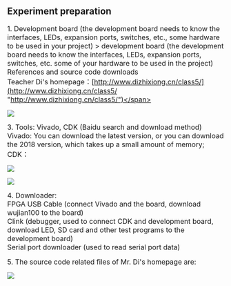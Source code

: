 ## Experiment preparation
<span style="font-size:16px;">1. Development board (the development board needs to know the interfaces, LEDs, expansion ports, switches, etc., some hardware to be used in your project) > development board (the development board needs to know the interfaces, LEDs, expansion ports, switches, etc. some of your hardware to be used in the project)</span><br>
<span style="font-size:16px;">References and source code downloads</span><br>
<span style="font-size:16px;">Teacher Di's homepage：[http://www.dizhixiong.cn/class5/](http://www.dizhixiong.cn/class5/ "http://www.dizhixiong.cn/class5/")</span><br>

![](https://rvboards.org/rvboards/dasdu8syrbgvtzvhfj12f4d5/images_dir/1657951914/1.png)

<span style="font-size:16px;">3. Tools: Vivado, CDK (Baidu search and download method)</span><br>
<span style="font-size:16px;">Vivado: You can download the latest version, or you can download the 2018 version, which takes up a small amount of memory;</span><br>
<span style="font-size:16px;">CDK：</span><br>

![](https://rvboards.org/rvboards/dasdu8syrbgvtzvhfj12f4d5/images_dir/1657952145/2.png)

![](https://rvboards.org/rvboards/dasdu8syrbgvtzvhfj12f4d5/images_dir/1657952168/3.png)

<span style="font-size:16px;">4. Downloader:</span><br>
<span style="font-size:16px;">FPGA USB Cable (connect Vivado and the board, download wujian100 to the board)</span><br>
<span style="font-size:16px;">Clink (debugger, used to connect CDK and development board, download LED, SD card and other test programs to the development board)</span><br>
<span style="font-size:16px;">Serial port downloader (used to read serial port data)</span><br>

<span style="font-size:16px;">5. The source code related files of Mr. Di's homepage are:</span><br>

![](https://rvboards.org/rvboards/dasdu8syrbgvtzvhfj12f4d5/images_dir/1657952281/4.png)
